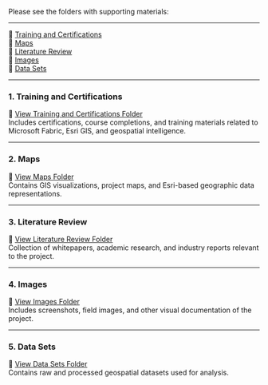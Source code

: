 Please see the folders with supporting materials:

----------------------------------
📁 [Training and Certifications](https://drive.google.com/drive/folders/1GHXrpyNHosracCMas62QhUu9nQ6fA8ZM?usp=sharing)  
📁 [Maps](https://drive.google.com/drive/folders/1uVx5IfLpQM7V70CA2HmYLmltbkZcZn9I?usp=drive_link)  
📁 [Literature Review](https://drive.google.com/drive/folders/1wffXLXui0zfENcTh8j2SUIOzktXkxDXW?usp=drive_link)  
📁 [Images](https://drive.google.com/drive/folders/19WUfzY9o21p81ts-DSMqva5q-Oz2X2Wf?usp=drive_link)  
📁 [Data Sets](https://drive.google.com/drive/folders/18nY2sRbc-_jz5sK4b9fHkkCj5ABqp2ZZ?usp=drive_link)  

---

### **1. Training and Certifications**  
📌 [View Training and Certifications Folder](https://drive.google.com/drive/folders/1GHXrpyNHosracCMas62QhUu9nQ6fA8ZM?usp=sharing)  
Includes certifications, course completions, and training materials related to Microsoft Fabric, Esri GIS, and geospatial intelligence.

---

### **2. Maps**  
📌 [View Maps Folder](https://drive.google.com/drive/folders/1uVx5IfLpQM7V70CA2HmYLmltbkZcZn9I?usp=drive_link)  
Contains GIS visualizations, project maps, and Esri-based geographic data representations.

---

### **3. Literature Review**  
📌 [View Literature Review Folder](https://drive.google.com/drive/folders/1wffXLXui0zfENcTh8j2SUIOzktXkxDXW?usp=drive_link)  
Collection of whitepapers, academic research, and industry reports relevant to the project.

---

### **4. Images**  
📌 [View Images Folder](https://drive.google.com/drive/folders/19WUfzY9o21p81ts-DSMqva5q-Oz2X2Wf?usp=drive_link)  
Includes screenshots, field images, and other visual documentation of the project.

---

### **5. Data Sets**  
📌 [View Data Sets Folder](https://drive.google.com/drive/folders/18nY2sRbc-_jz5sK4b9fHkkCj5ABqp2ZZ?usp=drive_link)  
Contains raw and processed geospatial datasets used for analysis.


